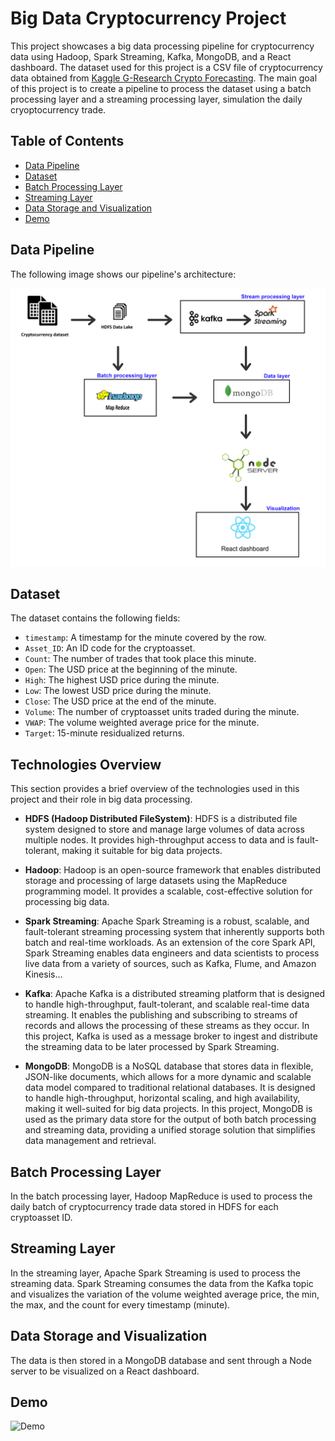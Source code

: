 # Big Data Cryptocurrency Project

This project showcases a big data processing pipeline for cryptocurrency data using Hadoop, Spark Streaming, Kafka, MongoDB, and a React dashboard. The dataset used for this project is a CSV file of cryptocurrency data obtained from [ Kaggle G-Research Crypto Forecasting](https://www.kaggle.com/competitions/g-research-crypto-forecasting/data). The main goal of this project is to create a pipeline to process the dataset using a batch processing layer and a streaming processing layer, simulation the daily cryoptocurrency trade.

## Table of Contents

- [Data Pipeline](#data-pipeline)
- [Dataset](#dataset)
- [Batch Processing Layer](#batch-processing-layer)
- [Streaming Layer](#streaming-layer)
- [Data Storage and Visualization](#data-storage-and-visualization)
- [Demo](#demo)


## Data Pipeline

The following image shows our pipeline's architecture:

![Data Pipeline](./BigDataArchitecture.png)

## Dataset

The dataset contains the following fields:

- `timestamp`: A timestamp for the minute covered by the row.
- `Asset_ID`: An ID code for the cryptoasset.
- `Count`: The number of trades that took place this minute.
- `Open`: The USD price at the beginning of the minute.
- `High`: The highest USD price during the minute.
- `Low`: The lowest USD price during the minute.
- `Close`: The USD price at the end of the minute.
- `Volume`: The number of cryptoasset units traded during the minute.
- `VWAP`: The volume weighted average price for the minute.
- `Target`: 15-minute residualized returns.


## Technologies Overview

This section provides a brief overview of the technologies used in this project and their role in big data processing.

- **HDFS (Hadoop Distributed FileSystem)**: HDFS is a distributed file system designed to store and manage large volumes of data across multiple nodes. It provides high-throughput access to data and is fault-tolerant, making it suitable for big data projects.

- **Hadoop**: Hadoop is an open-source framework that enables distributed storage and processing of large datasets using the MapReduce programming model. It provides a scalable, cost-effective solution for processing big data.

- **Spark Streaming**: Apache Spark Streaming is a robust, scalable, and fault-tolerant streaming processing system that inherently supports both batch and real-time workloads. As an extension of the core Spark API, Spark Streaming enables data engineers and data scientists to process live data from a variety of sources, such as Kafka, Flume, and Amazon Kinesis...

- **Kafka**: Apache Kafka is a distributed streaming platform that is designed to handle high-throughput, fault-tolerant, and scalable real-time data streaming. It enables the publishing and subscribing to streams of records and allows the processing of these streams as they occur. In this project, Kafka is used as a message broker to ingest and distribute the streaming data to be later processed by Spark Streaming.

- **MongoDB**: MongoDB is a NoSQL database that stores data in flexible, JSON-like documents, which allows for a more dynamic and scalable data model compared to traditional relational databases. It is designed to handle high-throughput, horizontal scaling, and high availability, making it well-suited for big data projects. In this project, MongoDB is used as the primary data store for the output of both batch processing and streaming data, providing a unified storage solution that simplifies data management and retrieval.

## Batch Processing Layer

In the batch processing layer, Hadoop MapReduce is used to process the daily batch of cryptocurrency trade data stored in HDFS for each cryptoasset ID.

## Streaming Layer

In the streaming layer, Apache Spark Streaming is used to process the streaming data. Spark Streaming consumes the data from the Kafka topic and visualizes the variation of the volume weighted average price, the min, the max, and the count for every timestamp (minute).

## Data Storage and Visualization

The data is then stored in a MongoDB database and sent through a Node server to be visualized on a React dashboard.

## Demo

![Demo](./assets/viz.gif)


